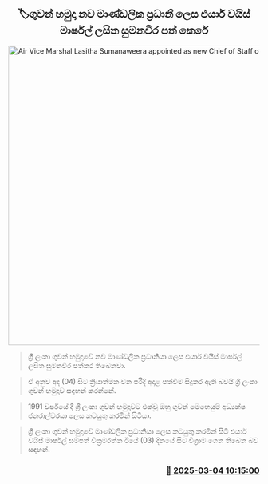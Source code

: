 <p align='center'><b><h2 align='center' title='Air Vice Marshal Lasitha Sumanaweera appointed as new Chief of Staff of the Air Force'>🏷ගුවන් හමුදා නව මාණ්ඩලික ප්‍රධානී ලෙස එයාර් වයිස් මාර්ෂල් ලසිත සුමනවීර පත් කෙරේ</h2></b></p>
<p align='center'><img src='https://helakuru.sgp1.cdn.digitaloceanspaces.com/esana/images/lib/lasitha-sumanaweera.jpg' width='600' alt='Air Vice Marshal Lasitha Sumanaweera appointed as new Chief of Staff of the Air Force'></p>

> ශ්‍රී ලංකා ගුවන් හමුදාවේ නව මාණ්ඩලික ප්‍රධානියා ලෙස එයාර් වයිස් මාර්ෂල් ලසිත සුමනවීර පත්කර තිබෙනවා.

> ඒ අනුව අද (04) සිට ක්‍රියාත්මක වන පරිදි අදාළ පත්වීම සිදුකර ඇති බවයි ශ්‍රී ලංකා ගුවන් හමුදාව සඳහන් කරන්නේ.

> 1991 වර්ෂයේ දී ශ්‍රී ලංකා ගුවන් හමුදාවට එක්වූ ඔහු ගුවන් මෙහෙයුම් අධ්‍යක්ෂ ජනරාල්වරයා ලෙස කටයුතු කරමින් සිටියා.

> ශ්‍රී ලංකා ගුවන් හමුදාවේ මාණ්ඩලික ප්‍රධානියා ලෙස කටයුතු කරමින් සිටි එයාර් වයිස් මාර්ෂල් සම්පත් වික්‍රමරත්න ඊයේ (03) දිනයේ සිට විශ්‍රාම ගෙන තිබෙන බව සඳහන්.



<h3 align='right'><a href='https://www.helakuru.lk/esana/p/108004/'>📅 2025-03-04 10:15:00</a></h3>
